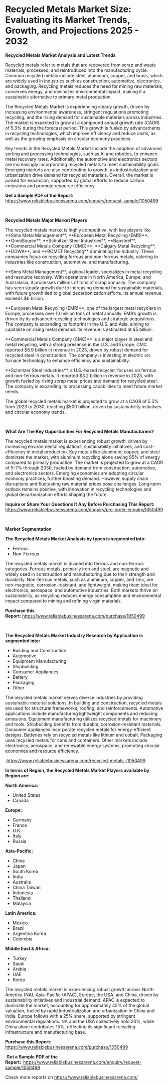 <p><h1>Recycled Metals Market Size: Evaluating its Market Trends, Growth, and Projections 2025 - 2032</h1></p><p><strong>Recycled Metals Market Analysis and Latest Trends</strong></p>
<p><p>Recycled metals refer to metals that are recovered from scrap and waste materials, processed, and reintroduced into the manufacturing cycle. Common recycled metals include steel, aluminum, copper, and brass, which are widely used in industries such as construction, automotive, electronics, and packaging. Recycling metals reduces the need for mining raw materials, conserves energy, and minimizes environmental impact, making it a sustainable alternative to primary metal production.</p><p>The Recycled Metals Market is experiencing steady growth, driven by increasing environmental awareness, stringent regulations promoting recycling, and the rising demand for sustainable materials across industries. The market is expected to grow at a compound annual growth rate (CAGR) of 5.3% during the forecast period. This growth is fueled by advancements in recycling technologies, which improve efficiency and reduce costs, as well as the growing emphasis on circular economy practices.</p><p>Key trends in the Recycled Metals Market include the adoption of advanced sorting and processing technologies, such as AI and robotics, to enhance metal recovery rates. Additionally, the automotive and electronics sectors are increasingly incorporating recycled metals to meet sustainability goals. Emerging markets are also contributing to growth, as industrialization and urbanization drive demand for recycled materials. Overall, the market is poised for expansion, supported by global efforts to reduce carbon emissions and promote resource efficiency.</p></p>
<p><strong>Get a Sample PDF of the Report:&nbsp;</strong> <a href="https://www.reliablebusinessarena.com/enquiry/request-sample/1050499?utm_campaign=2235&utm_medium=2&utm_source=Github&utm_content=ia&utm_term=26012025&utm_id=recycled-metals">https://www.reliablebusinessarena.com/enquiry/request-sample/1050499</a></p>
<p>&nbsp;</p>
<p><strong>Recycled Metals Major Market Players</strong></p>
<p><p>The recycled metals market is highly competitive, with key players like **Sims Metal Management**, **European Metal Recycling (EMR)**, **OmniSource**, **Schnitzer Steel Industries**, **Baosteel**, **Commercial Metals Company (CMC)**, **Calgary Metal Recycling**, **DOWA**, and **BOMET Recycling** dominating the industry. These companies focus on recycling ferrous and non-ferrous metals, catering to industries like construction, automotive, and manufacturing.</p><p>**Sims Metal Management**, a global leader, specializes in metal recycling and resource recovery. With operations in North America, Europe, and Australasia, it processes millions of tons of scrap annually. The company has seen steady growth due to increasing demand for sustainable materials, with future growth tied to global decarbonization efforts. Its annual revenue exceeds $6 billion.</p><p>**European Metal Recycling (EMR)**, one of the largest metal recyclers in Europe, processes over 10 million tons of metal annually. EMR’s growth is driven by its advanced recycling technologies and strategic acquisitions. The company is expanding its footprint in the U.S. and Asia, aiming to capitalize on rising metal demand. Its revenue is estimated at $5 billion.</p><p>**Commercial Metals Company (CMC)** is a major player in steel and metal recycling, with a strong presence in the U.S. and Europe. CMC reported $8.9 billion in revenue in 2023, driven by robust demand for recycled steel in construction. The company is investing in electric arc furnace technology to enhance efficiency and sustainability.</p><p>**Schnitzer Steel Industries**, a U.S.-based recycler, focuses on ferrous and non-ferrous metals. It reported $3.2 billion in revenue in 2023, with growth fueled by rising scrap metal prices and demand for recycled steel. The company is expanding its processing capabilities to meet future market needs.</p><p>The global recycled metals market is projected to grow at a CAGR of 5.5% from 2023 to 2030, reaching $500 billion, driven by sustainability initiatives and circular economy trends.</p></p>
<p>&nbsp;</p>
<p><strong>What Are The Key Opportunities For Recycled Metals Manufacturers?</strong></p>
<p><p>The recycled metals market is experiencing robust growth, driven by increasing environmental regulations, sustainability initiatives, and cost-efficiency in metal production. Key metals like aluminum, copper, and steel dominate the market, with aluminum recycling alone saving 95% of energy compared to primary production. The market is projected to grow at a CAGR of 5-7% through 2030, fueled by demand from construction, automotive, and electronics sectors. Emerging economies are adopting circular economy practices, further boosting demand. However, supply chain disruptions and fluctuating raw material prices pose challenges. Long-term outlook remains positive, with innovation in recycling technologies and global decarbonization efforts shaping the future.</p></p>
<p><strong>Inquire or Share Your Questions If Any Before Purchasing This Report:</strong> <a href="https://www.reliablebusinessarena.com/enquiry/pre-order-enquiry/1050499?utm_campaign=2235&utm_medium=2&utm_source=Github&utm_content=ia&utm_term=26012025&utm_id=recycled-metals">https://www.reliablebusinessarena.com/enquiry/pre-order-enquiry/1050499</a></p>
<p>&nbsp;</p>
<p><strong>Market Segmentation</strong></p>
<p><strong>The Recycled Metals Market Analysis by types is segmented into:</strong></p>
<p><ul><li>Ferrous</li><li>Non-Ferrous</li></ul></p>
<p><p>The recycled metals market is divided into ferrous and non-ferrous categories. Ferrous metals, primarily iron and steel, are magnetic and widely used in construction and manufacturing due to their strength and durability. Non-ferrous metals, such as aluminum, copper, and zinc, are non-magnetic, corrosion-resistant, and lightweight, making them ideal for electronics, aerospace, and automotive industries. Both markets thrive on sustainability, as recycling reduces energy consumption and environmental impact compared to mining and refining virgin materials.</p></p>
<p><strong>Purchase this Report:&nbsp;</strong><a href="https://www.reliablebusinessarena.com/purchase/1050499?utm_campaign=2235&utm_medium=2&utm_source=Github&utm_content=ia&utm_term=26012025&utm_id=recycled-metals">https://www.reliablebusinessarena.com/purchase/1050499</a></p>
<p>&nbsp;</p>
<p><strong>The Recycled Metals Market Industry Research by Application is segmented into:</strong></p>
<p><ul><li>Building and Construction</li><li>Automotive</li><li>Equipment Manufacturing</li><li>Shipbuilding</li><li>Consumer Appliances</li><li>Battery</li><li>Packaging</li><li>Other</li></ul></p>
<p><p>The recycled metals market serves diverse industries by providing sustainable material solutions. In building and construction, recycled metals are used for structural frameworks, roofing, and reinforcements. Automotive applications include manufacturing lightweight components and reducing emissions. Equipment manufacturing utilizes recycled metals for machinery and tools. Shipbuilding benefits from durable, corrosion-resistant materials. Consumer appliances incorporate recycled metals for energy-efficient designs. Batteries rely on recycled metals like lithium and cobalt. Packaging uses recycled metals for cans and containers. Other markets include electronics, aerospace, and renewable energy systems, promoting circular economies and resource efficiency.</p></p>
<p><a href="https://www.reliablebusinessarena.com/recycled-metals-r1050499?utm_campaign=2235&utm_medium=2&utm_source=Github&utm_content=ia&utm_term=26012025&utm_id=recycled-metals">&nbsp;https://www.reliablebusinessarena.com/recycled-metals-r1050499</a></p>
<p><strong>In terms of Region, the Recycled Metals Market Players available by Region are:</strong></p>
<p>
    <p> <strong> North America: </strong>
        <ul>
            <li>United States</li>
            <li>Canada</li>
        </ul>
        </p> 
    <p> <strong> Europe: </strong>
        <ul>
            <li>Germany</li>
            <li>France</li>
            <li>U.K.</li>
            <li>Italy</li>
            <li>Russia</li>
        </ul>
        </p> 
    <p> <strong> Asia-Pacific: </strong>
        <ul>
            <li>China</li>
            <li>Japan</li>
            <li>South Korea</li>
            <li>India</li>
            <li>Australia</li>
            <li>China Taiwan</li>
            <li>Indonesia</li>
            <li>Thailand</li>
            <li>Malaysia</li>
        </ul>
        </p> 
    <p> <strong> Latin America: </strong>
        <ul>
            <li>Mexico</li>
            <li>Brazil</li>
            <li>Argentina Korea</li>
            <li>Colombia</li>
        </ul>
        </p> 
    <p> <strong> Middle East & Africa: </strong>
        <ul>
            <li>Turkey</li>
            <li>Saudi</li>
            <li>Arabia</li>
            <li>UAE</li>
            <li>Korea</li>
        </ul>
    </p>
    </p>
<p><p>The recycled metals market is experiencing robust growth across North America (NA), Asia-Pacific (APAC), Europe, the USA, and China, driven by sustainability initiatives and industrial demand. APAC is expected to dominate the market, accounting for approximately 45% of the global valuation, fueled by rapid industrialization and urbanization in China and India. Europe follows with a 25% share, supported by stringent environmental regulations. NA and the USA collectively hold 20%, while China alone contributes 15%, reflecting its significant recycling infrastructure and manufacturing base.</p></p>
<p><strong>Purchase this Report: </strong><a href="https://www.reliablebusinessarena.com/purchase/1050499?utm_campaign=2235&utm_medium=2&utm_source=Github&utm_content=ia&utm_term=26012025&utm_id=recycled-metals">https://www.reliablebusinessarena.com/purchase/1050499</a></p>
<p>&nbsp;<strong>Get a Sample PDF of the Report:&nbsp;&nbsp;</strong><a href="https://www.reliablebusinessarena.com/enquiry/request-sample/1050499?utm_campaign=2235&utm_medium=2&utm_source=Github&utm_content=ia&utm_term=26012025&utm_id=recycled-metals">https://www.reliablebusinessarena.com/enquiry/request-sample/1050499</a></p>
<p><strong></strong></p>
<p>Check more reports on <a href="https://www.reliablebusinessarena.com/?utm_campaign=2235&utm_medium=2&utm_source=Github&utm_content=ia&utm_term=26012025&utm_id=recycled-metals">https://www.reliablebusinessarena.com/</a></p>